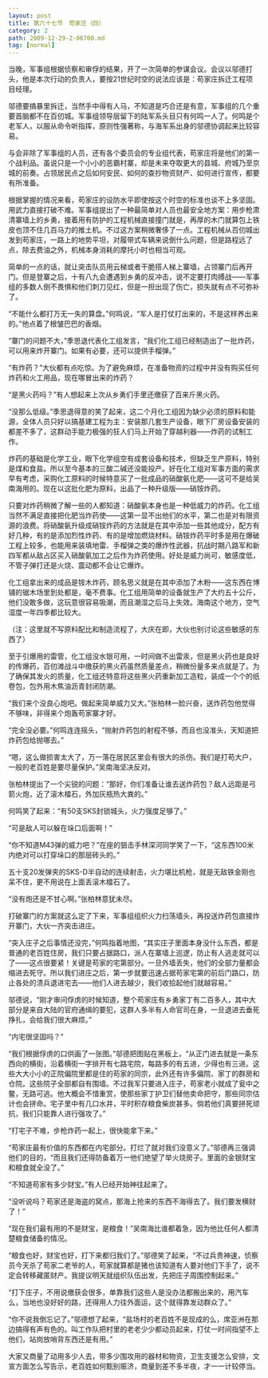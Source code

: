 ```yaml
---
layout: post
title: 第六十七节　苟家庄（四）
category: 2
path: 2009-12-29-2-06700.md
tag: [normal]
---
```


当晚，军事组根据侦察和审俘的结果，开了一次简单的参谋会议。会议以邬德打头，他是本次行动的负责人，要按21世纪时空的说法应该是：苟家庄拆迁工程项目经理。

邬德要搞暴里拆迁，当然手中得有人马，不知道是巧合还是有意，军事组的几个重要首脑都不在百仞城。军事组领导层留下的陆军系头目只有何鸣一人了。何鸣是个老军人，以服从命令听指挥，原则性强著称，与海军系出身的邬德协调起来比较容易。

与会非除了军事组的人员，还有各个委员会的专业组代表，苟家庄将是他们的第一个战利品。虽说只是一个小小的恶霸村寨，却是未来夺取更大的县城、府城乃至京城的前奏。占领居民点之后如何安民、如何的查抄物资财产、如何进行宣传，都要有所准备。

根据掌握的情况来看，苟家庄的设防水平即使按这个时空的标准也谈不上多坚固。用武力直接打破不难。军事组提出了一种最简单对人员也最安全地方案：用步枪肃清寨墙上的乡勇，接着用有防护的工程机械直接撞门就是，再厚的木门就算包上铁皮也顶不住几百马力的推土机。不过这方案稍微奢侈了一点。工程机械从百仞城出发到苟家庄，一路上的地势平坦，对履带式车辆来说倒什么问题，但是路程远了点，除去费油之外，机械本身消耗的摩托小时也相当可观。

简单的一点的话，就让突击队员用云梯或者干脆搭人梯上寨墙，占领寨门后再开门。但是登寨之后，十有八九会遭遇到乡勇的反冲击，说不定要打肉搏战――军事组的多数人倒不畏惧和他们刺刀见红，但是一担出现了伤亡，损失就有点不可弥补了。

“不能什么都打万无一失的算盘。”何鸣说，“军人是打仗打出来的，不是这样养出来的。”他点着了根皱巴巴的香烟。

“寨门的问题不大，”季思退代表化工组发言，“我们化工组已经制造出了一批炸药，可以用来炸开寨门。如果有必要，还可以提供手榴弹。”

“有炸药？”大伙都有点吃惊。为了避免麻烦，在准备物资的过程中并没有购买任何炸药和火工用品，现在哪冒出来的炸药？

“是黑火药吗？”有人想起来上次从乡勇们手里还缴获了百来斤黑火药。

“没那么低级。”季思退得意的笑了起来，这二个月化工组因为缺少必须的原料和能源，全体人员只好以搞基建工程为主：安装那几套生产设备，眼下厂房设备安装的都差不多了，这群动手能力极强的狂人们马上开始了穿越利器――炸药的试制工作。

炸药的基础是化学工业，眼下化学组空有成套设备和技术，但缺乏生产原料，特别是煤和食盐。所以至今基本的三酸二碱还没能投产。好在化工组对军事方面的需求早有考虑，采购化工原料的时候特意买了一批成品的硝酸氨化肥――这可不是给吴南海用的。现在以这批化肥为原料，出品了一种升级版――硝铵炸药。

只要对炸药稍微了解一些的人都知道：硝酸氨本身也是一种低威力的炸药。化工组当然不满足直接把化肥当炸药使――这第一显不出他们的水平，第二也是对有限资源的浪费。将硝酸氨升级成硝铵炸药的方法就是在其中添加一些其他成分，配方有好几种，有的是添加烈性炸药、有的是增加燃烧材料。硝铵炸药平时多是用在爆破工程上较多，也能用来装填地雷、手榴弹之类的爆炸性武器，抗战时期八路军和新四军都从敌占区买入硝酸氨加工之后作为炸药使用。好处是威力尚可，敏感度低，不管子弹打还是火烧、震动都不会让它爆炸。

化工组拿出来的成品是铵木炸药，顾名思义就是在其中添加了木粉――这东西在博铺的锯木场里到处都是，毫不费事。化工组用简单的设备就生产了大约五十公斤，他们没敢多做，这玩意很容易吸潮，而且潮湿之后马上失效。海南这个地方，空气湿度一年四季都比较大。

（注：这里就不写原料配比和制造流程了，大庆在即，大伙也别讨论这些敏感的东西了）

至于引爆用的雷管，化工组没水银可用，一时间做不出雷汞，但是黑火药也是良好的传爆药，百仞滩战斗中缴获的黑火药虽然质量差点，稍微份量多来点就是了。为了确保其发火的质量，化工组还特意将这些黑火药重新加工造粒，装成一个个的纸卷包，包外用木焦油沥青封闭防潮。

“我们来个没良心炮吧。做起来简单威力又大。”张柏林一脸兴奋，送炸药包他觉得不够味，非得来个炮轰苟家寨才好。

“完全没必要。”何鸣连连摇头，“抛射炸药包的射程不够，而且也没准头，天知道把炸药包给抛哪去。”

“嗯，这么做损害太大了，万一落在居民区里会有很大的杀伤。我们是打苟大户，一般的老百姓是要尽量保护。”吴南海坚决反对。

张柏林提出了一个尖锐的问题：“那好，你们准备让谁去送炸药包？敌人远距是弓箭火炮，近了滚木檑石，外加灰瓶热大粪的。”

何鸣笑了起来：“有50支SKS封锁城头，火力强度足够了。”

“可是敌人可以躲在垛口后面啊！”

“你不知道M43弹的威力吧？”在座的狙击手林深河同学笑了一下，“这东西100米内绝对可以打穿垛口的那层砖头的。”

五十支20发弹夹的SKS-D半自动的连续射击，火力堪比机枪，就是无敌铁金刚也呆不住，更不用说在上面丢滚木檑石了。

“没有炮还是不甘心啊。”张柏林意犹未尽。

打破寨门的方案就这么定了下来，军事组组织火力扫荡墙头，再投送炸药包直接炸开寨门，大伙一齐突击进庄。

“突入庄子之后事情还没完，”何鸣指着地图，“其实庄子里面本身没什么东西，都是普通的老百姓住房，我们只要占据路口，派人在寨墙上巡逻，防止有人逃走就可以了――这点很要紧！关键是苟家的宅第部分。一旦外墙丢失，他们的全部力量都会缩进去死守。所以我们进庄之后，第一步就要迅速占据苟家宅第的前后门路口，防止各处的溃兵退进宅去――他们人进去越少，我们收拾起他们就越容易。”

邬德说，“刚才审问俘虏的时候知道，整个苟家庄有乡勇家丁有二百多人，其中大部分是来自大陆的官府通缉的要犯，这群人多半有人命官司在身，一旦退进去垂死挣扎，会给我们很大麻烦。”

“内宅很坚固吗？”

“我们根据俘虏的口供画了一张图。”邬德把图贴在黑板上，“从正门进去就是一条东西向的横街，沿着横街一字排开有七路宅院，每路多的有五进，少得也有三进。这些大大小小的正院偏院里都是住的苟家的同宗，此外还有许多偏院、家丁的群房和仓院。这些院子全部都自有围墙。不过我军只要进入庄子，苟家老小就成了瓮中之鳖，无路可逃。他大概会不惜重赏，使那些家丁护卫们替他卖命把守，那些同宗估计也会拼命。宅子里中有几口水井，平时积存粮食柴炭甚多。倘若他们真要拼死顽抗，我们只能靠人进行强攻了。”

“打宅子不难，步枪炸药一起上，很快能拿下来。”

“苟家庄最有价值的东西都在内宅部分。打烂了就对我们没意义了。”邬德再三强调他们的目的，“而且我们还得防备着万一他们绝望了举火烧房子。里面的金银财宝和粮食就全没了。”

“不知道苟家有多少财宝。”有人已经开始神往起来了。

“没听说吗？苟家还是海盗的窝点，那海上抢来的东西不海得去了。我们要发横财了！”

“现在我们最有用的不是财宝，是粮食！”吴南海比谁都着急，因为他比任何人都清楚粮食储备的情况。

“粮食也好，财宝也好，打下来都归我们了。”邬德笑了起来，“不过兵贵神速，侦察员今天杀了苟家二老爷的人，苟家就算都是猪也该知道有人要对他们下手了，说不定会转移藏匿财产。我提议明天就组织队伍出发，先把庄子周围控制起来。”

“打下庄子，不用说缴获会很多，单靠我们这些人是没办法都搬出来的，用汽车么，当地也没好好的路，还得用人力往外面运，这个就得靠发动群众了。”

“你不说我倒忘记了。”邬德想了起来，“盐场村的老百姓不是现成的么，席亚洲在那边搞得有声有色的。叫工作队把村里的老老少少都动员起来，打仗一时间指望不上他们，站岗放哨背东西还是有用。”

大家又商量了动用多少人去，带多少围攻用的器材和物资，卫生支援怎么安排，文宣方面怎么写告示，老百姓如何甄别赈济，商量到差不多半夜，才一一计较停当。
